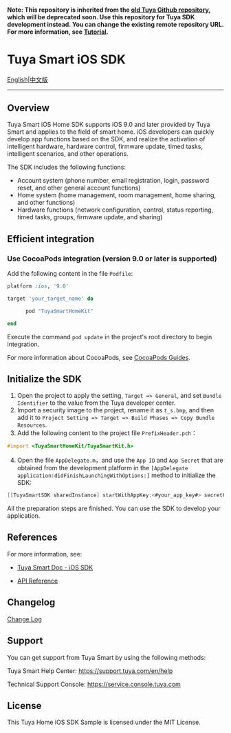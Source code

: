 #### Note: This repository is inherited from the [old Tuya Github repository](https://github.com/TuyaInc/tuyasmart_home_ios_sdk), which will be deprecated soon. Use this repository for Tuya SDK development instead. You can change the existing remote repository URL. For more information, see [Tutorial](https://docs.github.com/en/free-pro-team@latest/github/using-git/changing-a-remotes-url).

# Tuya Smart iOS SDK

[English](README.md)|[中文版](README-zh.md)

---

## Overview

Tuya Smart iOS Home SDK supports iOS 9.0 and later provided by Tuya Smart and applies to the field of smart home. iOS developers can quickly develop app functions based on the SDK, and realize the activation of intelligent hardware, hardware control, firmware update, timed tasks, intelligent scenarios, and other operations.

The SDK includes the following functions:

- Account system (phone number, email registration, login, password reset, and other general account functions)
- Home system (home management, room management, home sharing, and other functions)
- Hardware functions (network configuration, control, status reporting, timed tasks, groups, firmware update, and sharing)

## Efficient integration

### Use CocoaPods integration (version 9.0 or later is supported)

Add the following content in the file `Podfile`:

```ruby
platform :ios, '9.0'

target 'your_target_name' do

      pod "TuyaSmartHomeKit"

end
```

Execute the command `pod update` in the project's root directory to begin integration.

For more information about CocoaPods, see [CocoaPods Guides](https://guides.cocoapods.org/).

## Initialize the SDK

1. Open the project to apply the setting, `Target => General`, and set `Bundle Identifier` to the value from the Tuya developer center.
2. Import a security image to the project, rename it as `t_s.bmp`, and then add it to `Project Setting => Target => Build Phases => Copy Bundle Resources`.
3. Add the following content to the project file `PrefixHeader.pch`：

```objective-c
#import <TuyaSmartHomeKit/TuyaSmartKit.h>
```

4. Open the file `AppDelegate.m`，and use the `App ID` and `App Secret` that are obtained from the development platform in the `[AppDelegate application:didFinishLaunchingWithOptions:]` method to initialize the SDK:

```objective-c
[[TuyaSmartSDK sharedInstance] startWithAppKey:<#your_app_key#> secretKey:<#your_secret_key#>];
```

All the preparation steps are finished. You can use the SDK to develop your application.


## References

For more information, see:
* [Tuya Smart Doc - iOS SDK](https://developer.tuya.com/en/docs/app-development/ios-app-sdk/feature-overview?id=Ka5cgmlybhjk8)

* [API Reference](https://developer.tuya.com/en/docs/app-development/ios-app-sdk/feature-overview?id=Ka5cgmlybhjk8)


## Changelog

[Change Log](https://developer.tuya.com/en/docs/app-development/ios-app-sdk/changelog?id=Ka5vc933r3qja)


## Support

You can get support from Tuya Smart by using the following methods:

Tuya Smart Help Center: https://support.tuya.com/en/help

Technical Support Console: https://service.console.tuya.com

## License

This Tuya Home iOS SDK Sample is licensed under the MIT License.

